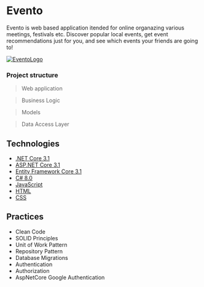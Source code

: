 # Evento
Evento is web based application itended for online organazing  various meetings, festivals etc.
Discover popular local events, get event recommendations just for you, and see which events your friends are going to!

<a href="#"><img src="https://postimg.cc/bGCFPZkG" title="Evento" alt="EventoLogo"></a>


### Project structure

> Web application

> Business Logic

> Models

> Data Access Layer


## Technologies

* [.NET Core 3.1](https://dotnet.microsoft.com/download)
* [ASP.NET Core 3.1](https://docs.microsoft.com/en-us/aspnet/core)
* [Entity Framework Core 3.1](https://docs.microsoft.com/en-us/ef/core)
* [C# 8.0](https://docs.microsoft.com/en-us/dotnet/csharp)
* [JavaScript](https://learn.javascript.ru/)
* [HTML](https://www.w3schools.com/html)
* [CSS](https://www.w3schools.com/css)

## Practices

* Clean Code
* SOLID Principles
* Unit of Work Pattern
* Repository Pattern
* Database Migrations
* Authentication
* Authorization
* AspNetCore Google Authentication 

